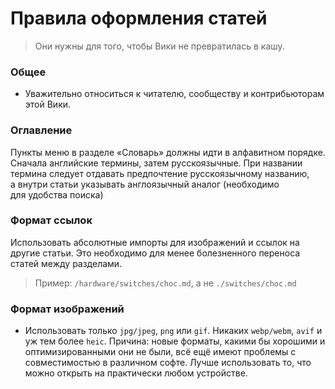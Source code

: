 # Правила оформления статей

> Они нужны для того, чтобы Вики не превратилась в кашу.

### Общее
- Уважительно относиться к читателю, сообществу и контрибьюторам этой Вики.

### Оглавление
Пункты меню в разделе «Словарь» должны идти в алфавитном порядке. Сначала английские термины, затем русскоязычные. При названии термина следует отдавать предпочтение русскоязычному названию, а внутри статьи указывать англоязычный аналог (необходимо для удобства поиска)

### Формат ссылок
Использовать абсолютные импорты для изображений и ссылок на другие статьи. Это необходимо для менее болезненного переноса статей между разделами.
> Пример: `/hardware/switches/choc.md`, а не `./switches/choc.md`

### Формат изображений
- Использовать только `jpg/jpeg`, `png` или `gif`. Никаких `webp/webm`, `avif` и уж тем более `heic`. Причина: новые форматы, какими бы хорошими и оптимизированными они не были, всё ещё имеют проблемы с совместимостью в различном софте. Лучше использовать то, что можно открыть на практически любом устройстве.
